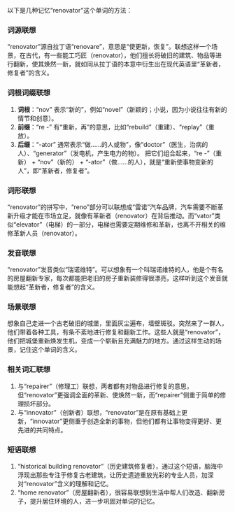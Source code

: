 以下是几种记忆“renovator”这个单词的方法：

### 词源联想
“renovator”源自拉丁语“renovare”，意思是“使更新，恢复”。联想这样一个场景，在古代，有一些能工巧匠（renovator），他们擅长将破旧的建筑、物品等进行翻新，使其焕然一新，就如同从拉丁语的本意中衍生出在现代英语里“革新者，修复者”的含义。

### 词根词缀联想
1. **词根**：“nov” 表示“新的”，例如“novel”（新颖的；小说，因为小说往往有新的情节和创意）。
2. **前缀**：“re -” 有“重新，再”的意思，比如“rebuild”（重建）、“replay”（重放）。
3. **后缀**：“-ator” 通常表示“做……的人或物”，像“doctor”（医生，治病的人）、“generator”（发电机，产生电力的物）。
  把它们组合起来，“re -”（重新） + “nov”（新的） + “-ator”（做……的人），就是“重新使事物变新的人”，即“革新者，修复者”。

### 词形联想
“renovator”的拼写中，“reno”部分可以联想成“雷诺”汽车品牌，汽车需要不断革新升级才能在市场立足，就像有革新者（renovator）在背后推动。而“vator”类似“elevator”（电梯）的一部分，电梯也需要定期维修和革新，也离不开相关的维修革新人员（renovator）。

### 发音联想
“renovator”发音类似“瑞诺维特”。可以想象有一个叫瑞诺维特的人，他是个有名的房屋翻新专家，每次都能把老旧的房子重新装修得很漂亮，这样听到这个发音就能想起“革新者，修复者”的含义。

### 场景联想
想象自己走进一个古老破旧的城堡，里面灰尘遍布，墙壁斑驳。突然来了一群人，他们带着各种工具，有条不紊地进行修复和翻新工作。这些人就是“renovator”，他们把城堡重新焕发生机，变成一个崭新且充满魅力的地方。通过这样生动的场景，记住这个单词的含义。

### 相关词汇联想
1. 与“repairer”（修理工）联想，两者都有对物品进行修复的意思，但“renovator”更强调全面的革新、使焕然一新，而“repairer”侧重于简单的修理损坏部分。
2. 与“innovator”（创新者）联想，“renovator”是在原有基础上更新，“innovator”更侧重于创造全新的事物，但他们都有让事物变得更好、更先进的共同特点。

### 短语联想
1. “historical building renovator”（历史建筑修复者），通过这个短语，脑海中浮现出那些专注于修复古老建筑，让历史遗迹重放光彩的专业人员，加深对“renovator”含义的理解和记忆。
2. “home renovator”（房屋翻新者），很容易联想到生活中帮人们改造、翻新房子，提升居住环境的人，进一步巩固对单词的记忆。 
